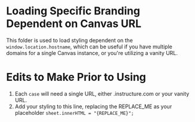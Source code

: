 # Loading Specific Branding Dependent on Canvas URL

This folder is used to load styling dependent on the `window.location.hostname`, which can be useful if you have multiple domains for a single Canvas instance, or you're utilizing a vanity URL.

# Edits to Make Prior to Using

1. Each `case` will need a single URL, either <DOMAIN>.instructure.com or your vanity URL.
2. Add your styling to this line, replacing the REPLACE_ME as your placeholder `sheet.innerHTML = "{REPLACE_ME}";`